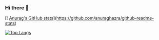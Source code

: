 ### Hi there 👋

<!--
**wonseok22/wonseok22** is a ✨ _special_ ✨ repository because its `README.md` (this file) appears on your GitHub profile.

Here are some ideas to get you started:

- 🔭 I’m currently working on ...
- 🌱 I’m currently learning ...
- 👯 I’m looking to collaborate on ...
- 🤔 I’m looking for help with ...
- 💬 Ask me about ...
- 📫 How to reach me: ...
- 😄 Pronouns: ...
- ⚡ Fun fact: ...
-->
 [! [Anurag's GitHub stats](https://github-readme-stats.vercel.app/api?username=wonseok22&show_icons=true&theme=dark)](https://github.com/anuraghazra/github-readme-stats)
    
     
[![Top Langs](https://github-readme-stats.vercel.app/api/top-langs/?username=wonseok22&exclude_repo=webs_class)](https://github.com/anuraghazra/github-readme-stats)

